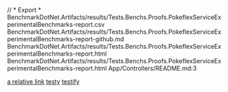 // * Export *
  BenchmarkDotNet.Artifacts/results/Tests.Benchs.Proofs.PokeflexServiceExperimentalBenchmarks-report.csv
  BenchmarkDotNet.Artifacts/results/Tests.Benchs.Proofs.PokeflexServiceExperimentalBenchmarks-report-github.md
  BenchmarkDotNet.Artifacts/results/Tests.Benchs.Proofs.PokeflexServiceExperimentalBenchmarks-report.html
  BenchmarkDotNet.Artifacts/results/Tests.Benchs.Proofs.PokeflexServiceExperimentalBenchmarks-report.html
App/Controllers/README.md:3


[a relative link](other_file.md)
[testy](OtherReadme.md:2)
[testify](README.md:3)
